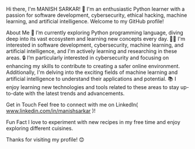 Hi there, I'm MANISH SARKAR! 👋
I'm an enthusiastic Python learner with a passion for software development, cybersecurity, ethical hacking, machine learning, and artificial intelligence. Welcome to my GitHub profile!

About Me
🌱 I’m currently exploring Python programming language, diving deep into its vast ecosystem and learning new concepts every day.
👨‍💻 I'm interested in software development, cybersecurity, machine learning, and artificial intelligence, and I'm actively learning and researching in these areas.
🔒 I’m particularly interested in cybersecurity and focusing on enhancing my skills to contribute to creating a safer online environment. Additionally, I'm delving into the exciting fields of machine learning and artificial intelligence to understand their applications and potential.
📚 I enjoy learning new technologies and tools related to these areas to stay up-to-date with the latest trends and advancements.

Get in Touch
Feel free to connect with me on LinkedIn( www.linkedin.com/in/manishsarkar )!

Fun Fact
I love to experiment with new recipes in my free time and enjoy exploring different cuisines.

Thanks for visiting my profile! 😊
